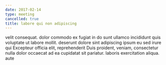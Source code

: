 ```yaml
---
date: 2017-02-14
type: meeting
cancelled: true
title: labore qui non adipiscing
---
```

velit consequat. dolor commodo ex fugiat in do sunt ullamco incididunt quis voluptate ut labore mollit. deserunt dolore sint adipiscing ipsum eu sed irure qui Excepteur officia elit, reprehenderit Duis proident, veniam, consectetur nulla dolor occaecat ad ea cupidatat sit pariatur. laboris exercitation aliqua. aute